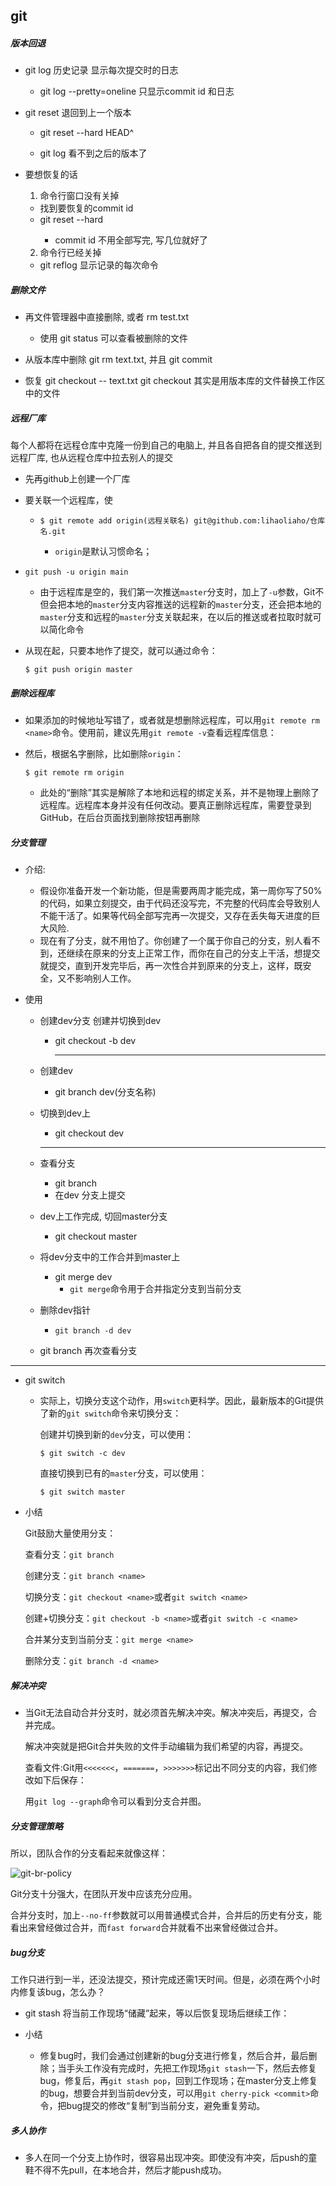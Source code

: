 ## git

##### 版本回退

* git log 历史记录 显示每次提交时的日志

  * git log --pretty=oneline 只显示commit id 和日志

* git reset 退回到上一个版本

  * git reset --hard HEAD^

  * git log 看不到之后的版本了

* 要想恢复的话

  1. 命令行窗口没有关掉

  * 找到要恢复的commit id
  * git reset --hard <commit id>
    * commit id 不用全部写完, 写几位就好了

  2. 命令行已经关掉

  * git reflog 显示记录的每次命令




##### 删除文件

* 再文件管理器中直接删除, 或者 rm test.txt

  * 使用 git status 可以查看被删除的文件

* 从版本库中删除 git rm text.txt, 并且 git commit

* 恢复 git checkout -- text.txt   git checkout 其实是用版本库的文件替换工作区中的文件

  

##### 远程厂库

每个人都将在远程仓库中克隆一份到自己的电脑上, 并且各自把各自的提交推送到远程厂库, 也从远程仓库中拉去别人的提交

* 先再github上创建一个厂库

* 要关联一个远程库，使

  * ```
    $ git remote add origin(远程关联名) git@github.com:lihaoliaho/仓库名.git
    ```

    * `origin`是默认习惯命名；

      

* ```
  git push -u origin main
  ```

  * 由于远程库是空的，我们第一次推送`master`分支时，加上了`-u`参数，Git不但会把本地的`master`分支内容推送的远程新的`master`分支，还会把本地的`master`分支和远程的`master`分支关联起来，在以后的推送或者拉取时就可以简化命令

* 从现在起，只要本地作了提交，就可以通过命令：

  ```
  $ git push origin master
  ```



##### 删除远程库

* 如果添加的时候地址写错了，或者就是想删除远程库，可以用`git remote rm <name>`命令。使用前，建议先用`git remote -v`查看远程库信息：

* 然后，根据名字删除，比如删除`origin`：

  ```
  $ git remote rm origin
  ```

  * 此处的“删除”其实是解除了本地和远程的绑定关系，并不是物理上删除了远程库。远程库本身并没有任何改动。要真正删除远程库，需要登录到GitHub，在后台页面找到删除按钮再删除



##### 分支管理

* 介绍: 
  * 假设你准备开发一个新功能，但是需要两周才能完成，第一周你写了50%的代码，如果立刻提交，由于代码还没写完，不完整的代码库会导致别人不能干活了。如果等代码全部写完再一次提交，又存在丢失每天进度的巨大风险. 
  * 现在有了分支，就不用怕了。你创建了一个属于你自己的分支，别人看不到，还继续在原来的分支上正常工作，而你在自己的分支上干活，想提交就提交，直到开发完毕后，再一次性合并到原来的分支上，这样，既安全，又不影响别人工作。

* 使用

  * 创建dev分支 创建并切换到dev
    * git checkout -b dev

      ---

  * 创建dev
  
    * git branch dev(分支名称)
  
  * 切换到dev上
  
    * git checkout dev
  
    ---
  
  * 查看分支
  
    * git branch
    * 在dev 分支上提交
  
  * dev上工作完成, 切回master分支
  
    * git checkout master
    
  * 将dev分支中的工作合并到master上
  
    * git merge dev
      * `git merge`命令用于合并指定分支到当前分支
  
  * 删除dev指针
  
    * ```
      git branch -d dev
      ```
  
  * git branch 再次查看分支



---

* git switch

  * 实际上，切换分支这个动作，用`switch`更科学。因此，最新版本的Git提供了新的`git switch`命令来切换分支：

    创建并切换到新的`dev`分支，可以使用：

    ```
    $ git switch -c dev
    ```

    直接切换到已有的`master`分支，可以使用：

    ```
    $ git switch master
    ```

* 小结

  Git鼓励大量使用分支：

  查看分支：`git branch`

  创建分支：`git branch <name>`

  切换分支：`git checkout <name>`或者`git switch <name>`

  创建+切换分支：`git checkout -b <name>`或者`git switch -c <name>`

  合并某分支到当前分支：`git merge <name>`

  删除分支：`git branch -d <name>`



##### 解决冲突

* 当Git无法自动合并分支时，就必须首先解决冲突。解决冲突后，再提交，合并完成。

  解决冲突就是把Git合并失败的文件手动编辑为我们希望的内容，再提交。

  查看文件:Git用`<<<<<<<`，`=======`，`>>>>>>>`标记出不同分支的内容，我们修改如下后保存：

  用`git log --graph`命令可以看到分支合并图。



##### 分支管理策略

所以，团队合作的分支看起来就像这样：

![git-br-policy](https://www.liaoxuefeng.com/files/attachments/919023260793600/0)



Git分支十分强大，在团队开发中应该充分应用。

合并分支时，加上`--no-ff`参数就可以用普通模式合并，合并后的历史有分支，能看出来曾经做过合并，而`fast forward`合并就看不出来曾经做过合并。



##### bug分支

工作只进行到一半，还没法提交，预计完成还需1天时间。但是，必须在两个小时内修复该bug，怎么办？

* git stash 将当前工作现场“储藏”起来，等以后恢复现场后继续工作：

* 小结
  * 修复bug时，我们会通过创建新的bug分支进行修复，然后合并，最后删除；当手头工作没有完成时，先把工作现场`git stash`一下，然后去修复bug，修复后，再`git stash pop`，回到工作现场；在master分支上修复的bug，想要合并到当前dev分支，可以用`git cherry-pick <commit>`命令，把bug提交的修改“复制”到当前分支，避免重复劳动。



##### 多人协作

* 多人在同一个分支上协作时，很容易出现冲突。即使没有冲突，后push的童鞋不得不先pull，在本地合并，然后才能push成功。


